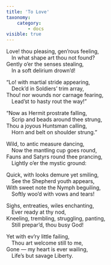 ```yaml
---
title: 'To Love'
taxonomy:
    category:
        - docs
visible: true
---
```


Love! thou pleasing, gen’rous feeling,  
&emsp;In what shape art thou not found?  
Gently o’er the senses stealing,  
&emsp;In a soft delirium drown’d!  
  
“Lo! with martial stride appearing,  
&emsp;Deck’d in Soldiers’ trim array,  
Thou! nor wounds nor carnage fearing,  
&emsp;Lead’st to hasty rout the way!”  
  
“Now as Hermit prostrate falling,  
&emsp;Scrip and beads around thee strung,  
Thou a joyous Huntsman calling,  
&emsp;Horn and belt on shoulder strung.”  
  
Wild, to antic measure dancing,  
&emsp;Now the mantling cup goes round,  
Fauns and Satyrs round thee prancing,  
&emsp;Lightly o’er the mystic ground:  
 
Quick, with looks demure yet smiling,  
&emsp;See the Shepherd youth appears,  
With sweet note the Nymph beguiling,  
&emsp;Softly woo’d with vows and tears!  
  
Sighs, entreaties, wiles enchanting,  
&emsp;Ever ready at thy nod,  
Kneeling, trembling, struggling, panting,  
&emsp;Still prepar’d, thou busy God!  
  
Yet with ev’ry little failing,  
&emsp;Thou art welcome still to me,  
Gone — my heart is ever wailing,  
&emsp;Life’s but savage Liberty.
